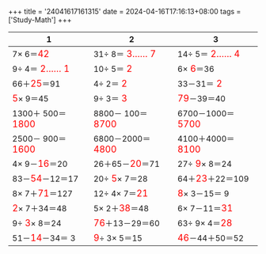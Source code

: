 +++ 
title = '24041617161315' 
date = 2024-04-16T17:16:13+08:00 
tags = ['Study-Math'] 
+++ 

1 | 2 | 3 
-- | -- | -- 
 7× 6＝<font color=red size=4>42</font> | 31÷ 8＝<font color=red size=4> 3…… 7</font> | 14÷ 5＝<font color=red size=4> 2…… 4</font> 
 9÷ 4＝<font color=red size=4> 2…… 1</font> | 10÷ 5＝<font color=red size=4> 2</font> |  6×<font color=red size=4> 6</font>＝36 
66＋<font color=red size=4>25</font>＝91 |  4÷ 2＝<font color=red size=4> 2</font> | 33－31＝<font color=red size=4> 2</font> 
<font color=red size=4> 5</font>× 9＝45 |  9÷ 3＝<font color=red size=4> 3</font> | <font color=red size=4>79</font>－39＝40 
1300＋ 500＝<font color=red size=4>1800</font> | 8800－ 100＝<font color=red size=4>8700</font> | 6700－1000＝<font color=red size=4>5700</font> 
2500－ 900＝<font color=red size=4>1600</font> | 6800－2000＝<font color=red size=4>4800</font> | 4100＋4000＝<font color=red size=4>8100</font> 
 4× 9－<font color=red size=4>16</font>＝20 | 26＋65－<font color=red size=4>20</font>＝71 | 27÷<font color=red size=4> 9</font>× 8＝24 
83－<font color=red size=4>54</font>－12＝17 | 20÷<font color=red size=4> 5</font>× 7＝28 | 64＋<font color=red size=4>23</font>＋22＝109 
 8× 7＋<font color=red size=4>71</font>＝127 | 12÷ 4× 7＝<font color=red size=4>21</font> | <font color=red size=4> 8</font>× 3－15＝ 9 
<font color=red size=4> 2</font>× 7＋34＝48 |  5× 2＋<font color=red size=4>38</font>＝48 |  6× 7－11＝<font color=red size=4>31</font> 
 9÷<font color=red size=4> 3</font>× 8＝24 | <font color=red size=4>76</font>＋13－29＝60 | 63÷ 9× 4＝<font color=red size=4>28</font> 
51－<font color=red size=4>14</font>－34＝ 3 | <font color=red size=4> 9</font>÷ 3× 5＝15 | <font color=red size=4>46</font>－44＋50＝52 

